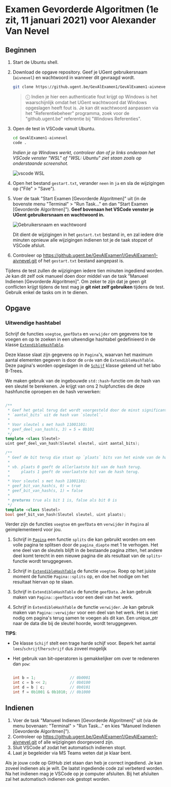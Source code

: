 # Examen Gevorderde Algoritmen (1e zit, 11 januari 2021) voor Alexander Van Nevel

## Beginnen

1. Start de Ubuntu shell.
1. Download de opgave repository. Geef je UGent gebruikersnaam (`aivnevel`) en wachtwoord in wanneer dit gevraagd wordt.

   ```bash
   git clone https://github.ugent.be/GevAlExamen1/GevAlExamen1-aivnevel.git
   ```

   > ⓘ Indien je hier een authenticatie fout krijgt op Windows is het waarschijnlijk omdat het UGent wachtwoord dat Windows opgeslagen heeft fout is. Je kan dit wachtwoord aanpassen via het "Referentiebeheer" programma, zoek voor de "github.ugent.be" referentie bij "Windows Referenties".

1. Open de test in VSCode vanuit Ubuntu.

   ```bash
   cd GevAlExamen1-aivnevel
   code .
   ```

   *Indien je op Windows werkt, controleer dan of je links onderaan het VSCode venster "WSL" of "WSL: Ubuntu" ziet staan zoals op onderstaande screenshot.*

   ![vscode WSL](.examen-tools/vscode-remote-ubuntu.png)
1. Open het bestand `gestart.txt`, verander `neen` in `ja` en sla de wijzigingen op ("File" > "Save").
1. Voer de taak "Start Examen [Gevorderde Algoritmen]" uit (in de bovenste menu "Terminal" > "Run Task..." en dan "Start Examen [Gevorderde Algoritmen]"). **Geef bovenaan het VSCode venster je UGent gebruikersnaam en wachtwoord in.**

   ![Gebruikersnaam en wachtwoord](.examen-tools/username.png)

   Dit dient de wijzigingen in het `gestart.txt` bestand in, en zal iedere drie minuten opnieuw alle wijzigingen indienen tot je de taak stopzet of VSCode afsluit.

1. Controleer op <https://github.ugent.be/GevAlExamen1/GevAlExamen1-aivnevel.git> of het `gestart.txt` bestand aangepast is.

Tijdens de test zullen de wijzigingen iedere tien minuten ingediend worden. Je kan dit zelf ook manueel doen door middel van de task "Manueel Indienen [Gevorderde Algoritmen]". Om zeker te zijn dat je geen git conflicten krijgt tijdens de test mag je **git niet zelf gebruiken** tijdens de test. Gebruik enkel de tasks om in te dienen.

## Opgave

### Uitwendige hashtabel

Schrijf de functies `voegtoe`, `geefData` en `verwijder` om gegevens toe te voegen en op te 
zoeken in een uitwendige hashtabel gedefinieerd in de klasse [`ExtendibleHashTable`](include/exthash.h).

Deze klasse slaat zijn gegevens op in `Pagina`'s, waarvan het maximum aantal elementen
gegeven is door de `orde` van de `ExtendibleHashTable`. Deze pagina's worden opgeslagen
in de [`Schijf`](include/schijf.h) klasse gekend uit het labo B-Trees.

We maken gebruik van de ingebouwde `std::hash`-functie om de hash van een sleutel te 
berekenen. Je krijgt van ons 2 hulpfuncties die deze hashfunctie oproepen en de hash verwerken:

```cpp

/**
 * Geef het getal terug dat wordt voorgesteld door de minst significante
 * `aantal_bits` uit de hash van `sleutel`.
 *
 * Voor sleutel s met hash 11001101:
 * geef_deel_van_hash(s, 3) = 5 = 0b101
 */
template <class Sleutel>
uint geef_deel_van_hash(Sleutel sleutel, uint aantal_bits);

/**
 * Geef de bit terug die staat op `plaats` bits van het einde van de hash.
 * 
 * vb. plaats 0 geeft de allerlaatste bit van de hash terug.
 *     plaats 1 geeft de voorlaatste bit van de hash terug.
 * 
 * Voor sleutel s met hash 11001101:
 * geef_bit_van_hash(s, 0) = true
 * geef_bit_van_hash(s, 1) = false
 * 
 * @returns true als bit 1 is, false als bit 0 is
 */
template <class Sleutel>
bool geef_bit_van_hash(Sleutel sleutel, uint plaats);

```

Verder zijn de functies `voegtoe` en `geefData` en `verwijder` in `Pagina` al
geimplementeerd voor jou.

1. Schrijf in [`Pagina`](include/pagina.h) een functie `splits` die kan gebruikt worden om een volle 
   pagina te splitsen door de `pagina_diepte` met 1 te verhogen. Het ene deel van 
   de sleutels blijft in de bestaande pagina zitten, het andere deel komt terecht
   in een nieuwe pagina die als resultaat van de `splits`-functie wordt teruggegeven.

2. Schrijf in [`ExtendibleHashTable`](include/exthash.h) de functie `voegtoe`. Roep op het juiste
   moment de functie `Pagina::splits` op, en doe het nodige om het resultaat hiervan
   op te slaan.

3. Schrijf in `ExtendibleHashTable` de functie `geefData`. Je kan gebruik maken van
   `Pagina::geefData` voor een deel van het werk.

4. Schrijf in `ExtendibleHashTable` de functie `verwijder`. Je kan gebruik maken van
   `Pagina::verwijder` voor een deel van het werk. Het is niet nodig om pagina's terug
   samen te voegen als dit kan. Een unique_ptr naar de data die bij de sleutel hoorde, wordt teruggegeven.


**TIPS**:

* De klasse `Schijf` stelt een trage harde schijf voor. Beperk het aantal 
  `lees`/`schrijf`/`herschrijf` dus zoveel mogelijk

* Het gebruik van bit-operatoren is gemakkelijker om over te redeneren dan `pow`:

  ```cpp

  int b = 1;               // 0b0001
  int c = b << 2;          // 0b0100
  int d = b | c;           // 0b0101
  int f = 0b1001 & 0b1010; // 0b1000
  ```

## Indienen

1. Voer de task "Manueel Indienen [Gevorderde Algoritmen]" uit (via de menu bovenaan: "Terminal" > "Run Task..." en kies "Manueel Indienen [Gevorderde Algoritmen]").
1. Controleer op <https://github.ugent.be/GevAlExamen1/GevAlExamen1-aivnevel.git> of alle wijzigingen doorgevoerd zijn.
1. Sluit VSCode af zodat het automatisch indienen stopt.
1. Laat je begeleider via MS Teams weten dat je klaar bent.

Als je jouw code op GitHub ziet staan dan heb je correct ingediend. Je kan zoveel indienen als je wilt. De laatst ingediende code zal verbeterd worden. Na het indienen mag je VSCode op je computer afsluiten. Bij het afsluiten zal het automatisch indienen ook gestopt worden.